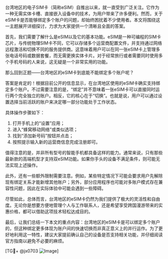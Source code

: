 台湾地区的电子SIM卡（简称eSIM）自推出以来，就一直受到广泛关注。它作为一种无需实体卡槽、直接嵌入设备中的技术，为用户带来了许多便利。然而，关于eSIM卡是否能够绑定多个账户的问题，却始终困扰着不少使用者。本文将围绕这一主题展开详细探讨，力求为大家提供一个清晰且全面的答案。

首先，我们需要了解什么是eSIM以及它的基本功能。eSIM是一种可编程的SIM卡芯片，与传统物理SIM卡不同，它可以存储多个运营商配置文件，并支持通过网络远程激活和切换不同的服务提供商。这意味着用户可以在同一张eSIM卡上管理多张电话号码或数据套餐，而无需更换实体卡片。对于经常旅行或者需要同时使用多个手机号码的人来说，这无疑是一个非常实用的功能。

那么回到正题——台湾地区的eSIM卡到底能不能绑定多个账户呢？

答案是肯定的！根据目前公开的信息显示，在台湾地区使用的eSIM卡确实支持绑定多个账户。不过需要注意的是，“绑定”并不意味着一张eSIM卡可以直接同时运行两个完全独立的账户。相反，它的核心在于“切换”。也就是说，用户可以通过设置选择当前活跃的账户来决定哪一部分功能处于工作状态。

具体操作步骤如下：
1. 打开手机上的“设置”应用；
2. 进入“蜂窝移动网络”或类似选项；
3. 找到“添加新号码”按钮并点击；
4. 按照提示输入新的运营商信息完成注册即可。

值得注意的是，并非所有型号的智能手机都具备这样的能力。通常来说，只有那些最新款的高端机型才支持双eSIM功能。如果你手头的设备不满足条件，则可能无法实现上述操作。

此外，还有一些额外限制需要注意。例如，某些特定情况下可能会要求用户先解除现有绑定关系才能新增其他账户；另外，部分应用程序也可能对多账户模式存在兼容性问题，因此在实际体验中可能会遇到一些障碍。

尽管如此，总体而言，台湾地区的eSIM卡仍然为我们提供了极大的灵活性和自由度。无论你是想要方便地管理个人与工作联系人，还是希望享受跨国漫游带来的实惠价格，都可以借助这项技术轻松达成目的。

最后，让我们总结一下本文的重点内容：台湾地区的eSIM卡是可以绑定多个账户的，但这种绑定更多体现为账户间的快速切换而非真正意义上的并行运作。为了更好地利用这一特性，建议大家提前确认自己的设备是否支持相关功能，并仔细阅读官方指南以避免不必要的麻烦。

[TG💪+ @jx0703 ![Image](https://github.com/user-attachments/assets/dbca1d08-cadb-493c-b0ec-ad6f7a83f270)]